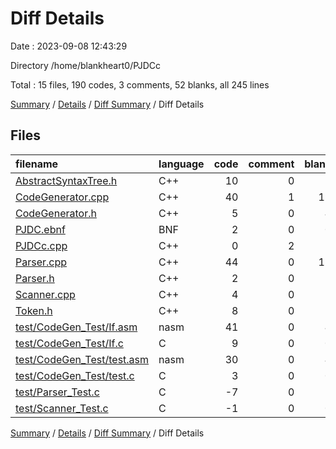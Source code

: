 # Diff Details

Date : 2023-09-08 12:43:29

Directory /home/blankheart0/PJDCc

Total : 15 files,  190 codes, 3 comments, 52 blanks, all 245 lines

[Summary](results.md) / [Details](details.md) / [Diff Summary](diff.md) / Diff Details

## Files
| filename | language | code | comment | blank | total |
| :--- | :--- | ---: | ---: | ---: | ---: |
| [AbstractSyntaxTree.h](/AbstractSyntaxTree.h) | C++ | 10 | 0 | 2 | 12 |
| [CodeGenerator.cpp](/CodeGenerator.cpp) | C++ | 40 | 1 | 19 | 60 |
| [CodeGenerator.h](/CodeGenerator.h) | C++ | 5 | 0 | 4 | 9 |
| [PJDC.ebnf](/PJDC.ebnf) | BNF | 2 | 0 | 0 | 2 |
| [PJDCc.cpp](/PJDCc.cpp) | C++ | 0 | 2 | 2 | 4 |
| [Parser.cpp](/Parser.cpp) | C++ | 44 | 0 | 13 | 57 |
| [Parser.h](/Parser.h) | C++ | 2 | 0 | 1 | 3 |
| [Scanner.cpp](/Scanner.cpp) | C++ | 4 | 0 | 1 | 5 |
| [Token.h](/Token.h) | C++ | 8 | 0 | 1 | 9 |
| [test/CodeGen_Test/If.asm](/test/CodeGen_Test/If.asm) | nasm | 41 | 0 | 4 | 45 |
| [test/CodeGen_Test/If.c](/test/CodeGen_Test/If.c) | C | 9 | 0 | 0 | 9 |
| [test/CodeGen_Test/test.asm](/test/CodeGen_Test/test.asm) | nasm | 30 | 0 | 4 | 34 |
| [test/CodeGen_Test/test.c](/test/CodeGen_Test/test.c) | C | 3 | 0 | 0 | 3 |
| [test/Parser_Test.c](/test/Parser_Test.c) | C | -7 | 0 | 1 | -6 |
| [test/Scanner_Test.c](/test/Scanner_Test.c) | C | -1 | 0 | 0 | -1 |

[Summary](results.md) / [Details](details.md) / [Diff Summary](diff.md) / Diff Details